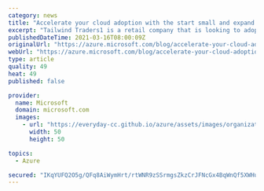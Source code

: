 ```yaml
---
category: news
title: "Accelerate your cloud adoption with the start small and expand landing zone "
excerpt: "Tailwind Traders1 is a retail company that is looking to adopt Azure as part of its IT strategy. The IT team is familiar with deploying infrastructure on-premises and are now researching what they need to do in order to run their workloads within Azure."
publishedDateTime: 2021-03-16T08:00:09Z
originalUrl: "https://azure.microsoft.com/blog/accelerate-your-cloud-adoption-with-the-start-small-and-expand-landing-zone/"
webUrl: "https://azure.microsoft.com/blog/accelerate-your-cloud-adoption-with-the-start-small-and-expand-landing-zone/"
type: article
quality: 49
heat: 49
published: false

provider:
  name: Microsoft
  domain: microsoft.com
  images:
    - url: "https://everyday-cc.github.io/azure/assets/images/organizations/microsoft.com-50x50.jpg"
      width: 50
      height: 50

topics:
  - Azure

secured: "IKqYUFQ2O5g/QFq8AiWymHrt/rtWNR9zSSrmgsZkzCrJFNcGx4BqWnQf5XWHulnNVehemDUnU7W1k5npJqy7Qbe+hsjVQsH2xa0hy8829hwKqxlKkAmqHxuCLVz9aOlEeo0/iP1QnYr7KytLCmC1eJz/6iL5PDUpoaP8eaMN38tYjvWiRsuH24xPu7IORxkMvzE0AaO2b1se38RUYZap9LNhmzG+G/Kc7OkRsHpBbSgM61dZQxsDo4YlISIkx0KFoOsneBMqpe2nJnnvnBlHtSMNrNdEy27ni019vJP+/JHWJsFGSNEqrsl5Q5T7qvaWXfOvrrJxR1vRpRLsnzW0U+LndvCVEYAFjvDQJR/X2Jo=;R3ChFhA17CSvmDQknQG5DQ=="
---
```



